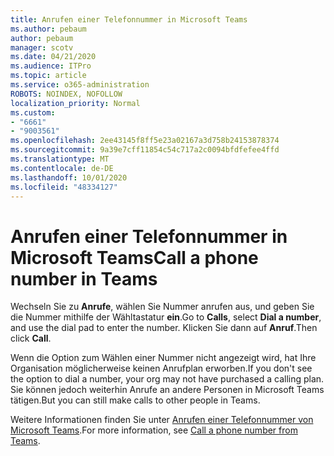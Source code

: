 ```yaml
---
title: Anrufen einer Telefonnummer in Microsoft Teams
ms.author: pebaum
author: pebaum
manager: scotv
ms.date: 04/21/2020
ms.audience: ITPro
ms.topic: article
ms.service: o365-administration
ROBOTS: NOINDEX, NOFOLLOW
localization_priority: Normal
ms.custom:
- "6661"
- "9003561"
ms.openlocfilehash: 2ee43145f8ff5e23a02167a3d758b24153878374
ms.sourcegitcommit: 9a39e7cff11854c54c717a2c0094bfdfefee4ffd
ms.translationtype: MT
ms.contentlocale: de-DE
ms.lasthandoff: 10/01/2020
ms.locfileid: "48334127"
---
```

# <a name="call-a-phone-number-in-teams"></a><span data-ttu-id="4ea9c-102">Anrufen einer Telefonnummer in Microsoft Teams</span><span class="sxs-lookup"><span data-stu-id="4ea9c-102">Call a phone number in Teams</span></span>

<span data-ttu-id="4ea9c-103">Wechseln Sie zu  **Anrufe**, wählen Sie Nummer anrufen aus, und geben Sie die Nummer mithilfe der Wähltastatur  **ein**.</span><span class="sxs-lookup"><span data-stu-id="4ea9c-103">Go to  **Calls**, select  **Dial a number**, and use the dial pad to enter the number.</span></span> <span data-ttu-id="4ea9c-104">Klicken Sie dann auf  **Anruf**.</span><span class="sxs-lookup"><span data-stu-id="4ea9c-104">Then click  **Call**.</span></span>

<span data-ttu-id="4ea9c-105">Wenn die Option zum Wählen einer Nummer nicht angezeigt wird, hat Ihre Organisation möglicherweise keinen Anrufplan erworben.</span><span class="sxs-lookup"><span data-stu-id="4ea9c-105">If you don't see the option to dial a number, your org may not have purchased a calling plan.</span></span> <span data-ttu-id="4ea9c-106">Sie können jedoch weiterhin Anrufe an andere Personen in Microsoft Teams tätigen.</span><span class="sxs-lookup"><span data-stu-id="4ea9c-106">But you can still make calls to other people in Teams.</span></span>  

<span data-ttu-id="4ea9c-107">Weitere Informationen finden Sie unter [Anrufen einer Telefonnummer von Microsoft Teams](https://support.microsoft.com/office/20d24ace-2851-4c29-8441-30dd2a5cf078).</span><span class="sxs-lookup"><span data-stu-id="4ea9c-107">For more information, see [Call a phone number from Teams](https://support.microsoft.com/office/20d24ace-2851-4c29-8441-30dd2a5cf078).</span></span>
